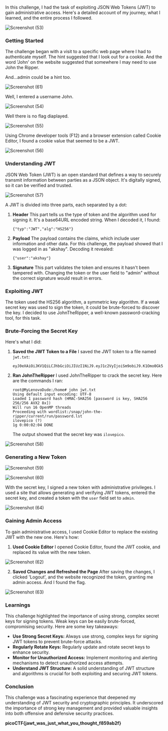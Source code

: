 In this challenge, I had the task of exploiting JSON Web Tokens (JWT) to gain administrative access. Here's a detailed account of my journey, what I learned, and the entire process I followed.

![Screenshot (53)](https://github.com/user-attachments/assets/2f390029-6a3b-4026-8b67-884771b1b8f5)


### Getting Started

The challenge began with a visit to a specific web page where I had to authenticate myself. The hint suggested that I look out for a cookie. And the word 'John' on the website suggested that somewhere I may need to use John the Ripper.

And...admin could be a hint too. 

![Screenshot (61)](https://github.com/user-attachments/assets/e56499ea-e917-4368-ae60-ff1687a6085b)


Well, I entered a username John.

![Screenshot (54)](https://github.com/user-attachments/assets/edeb86ac-1e7c-43c3-a9b8-da21e5ceac80)


Well there is no flag diaplayed.

![Screenshot (55)](https://github.com/user-attachments/assets/fad32634-dc5f-450f-9d0e-2d3016354eee)


Using Chrome developer tools (F12) and a browser extension called Cookie Editor, I found a cookie value that seemed to be a JWT.

![Screenshot (56)](https://github.com/user-attachments/assets/0b369ad6-6ff9-450f-ba35-05937e86e1f2)


### Understanding JWT

JSON Web Token (JWT) is an open standard that defines a way to securely transmit information between parties as a JSON object. It's digitally signed, so it can be verified and trusted.

![Screenshot (57)](https://github.com/user-attachments/assets/9a07a2d9-dc6b-4823-b984-b6593207e917)


A JWT is divided into three parts, each separated by a dot:

1. **Header**
   This part tells us the type of token and the algorithm used for signing it. It's a base64URL encoded string. When I decoded it, I found:
   ```
   {"typ":"JWT","alg":"HS256"}
   ```

2. **Payload**
   The payload contains the claims, which include user information and other data. For this challenge, the payload showed that I was logged in as "akshay". Decoding it revealed:
   ```
   {"user":"akshay"}
   ```

3. **Signature**
   This part validates the token and ensures it hasn't been tampered with. Changing the token or the user field to "admin" without the correct signature would result in errors.

### Exploiting JWT

The token used the HS256 algorithm, a symmetric key algorithm. If a weak secret key was used to sign the token, it could be brute-forced to discover the key. I decided to use JohnTheRipper, a well-known password-cracking tool, for this task.

### Brute-Forcing the Secret Key

Here's what I did:

1. **Saved the JWT Token to a File**
   I saved the JWT token to a file named `jwt.txt`:
   ```
   eyJ0eXAiOiJKV1QiLCJhbGciOiJIUzI1NiJ9.eyJ1c2VyIjoiSm9obiJ9.K1Omo0Gk5saKwJTkkgT7PUZohD7USknEE0lmT2AYAiM
   ```

2. **Ran JohnTheRipper**
   I used JohnTheRipper to crack the secret key. Here are the commands I ran:
   ```
   root@MyLenovoDude:/home# john jwt.txt
   Using default input encoding: UTF-8
   Loaded 1 password hash (HMAC-SHA256 [password is key, SHA256 256/256 AVX2 8x])
   Will run 16 OpenMP threads
   Proceeding with wordlist:/snap/john-the-ripper/current/run/password.lst
   ilovepico (?)
   1g 0:00:02:04 DONE
   ```

   The output showed that the secret key was `ilovepico`.
   
![Screenshot (58)](https://github.com/user-attachments/assets/27d0ed90-2766-43ff-8cda-83b02ec8adbf)


### Generating a New Token

![Screenshot (59)](https://github.com/user-attachments/assets/966cd233-f53a-4569-b172-938854dff8a6)


![Screenshot (60)](https://github.com/user-attachments/assets/ddaa27bd-6eb4-425e-abd4-02f8701f05d9)


With the secret key, I signed a new token with administrative privileges. I used a site that allows generating and verifying JWT tokens, entered the secret key, and created a token with the `user` field set to `admin`.

![Screenshot (64)](https://github.com/user-attachments/assets/a9cb46a6-1f95-43f9-8328-b0c113dc5248)


### Gaining Admin Access

To gain administrative access, I used Cookie Editor to replace the existing JWT with the new one. Here's how:

1. **Used Cookie Editor**
   I opened Cookie Editor, found the JWT cookie, and replaced its value with the new token.

![Screenshot (62)](https://github.com/user-attachments/assets/bc65e2e9-5ba4-4ab8-a959-29e884a964c6)


2. **Saved Changes and Refreshed the Page**
   After saving the changes, I clicked 'Logout', and the website recognized the token, granting me admin access. And I found the flag.

![Screenshot (63)](https://github.com/user-attachments/assets/1cee7819-dada-47b7-8de9-6b1da8e2e24c)


### Learnings

This challenge highlighted the importance of using strong, complex secret keys for signing tokens. Weak keys can be easily brute-forced, compromising security. Here are some key takeaways:

- **Use Strong Secret Keys:** Always use strong, complex keys for signing JWT tokens to prevent brute-force attacks.
- **Regularly Rotate Keys:** Regularly update and rotate secret keys to enhance security.
- **Monitor for Unauthorized Access:** Implement monitoring and alerting mechanisms to detect unauthorized access attempts.
- **Understand JWT Structure:** A solid understanding of JWT structure and algorithms is crucial for both exploiting and securing JWT tokens.

### Conclusion

This challenge was a fascinating experience that deepened my understanding of JWT security and cryptographic principles. It underscored the importance of strong key management and provided valuable insights into both offensive and defensive security practices.

**picoCTF{jawt_was_just_what_you_thought_f859ab2f}**
